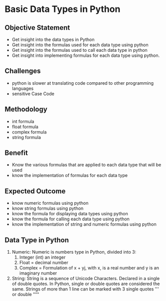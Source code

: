 # Basic Data Types in Python
## Objective Statement
*	Get insight into the data types in Python
*	Get insight into the formulas used for each data type using python
*	Get insight into the formulas used to call each data type in python
* Get insight into implementing formulas for each data type using python.

## Challenges
*	python is slower at translating code compared to other programming languages
*	sensitive Case Code

## Methodology
*	int formula
*	float formula
*	complex formula
*	string formula

## Benefit
*	Know the various formulas that are applied to each data type that will be used
*	know the implementation of formulas for each data type

## Expected Outcome
*	know numeric formulas using python
*	know string formulas using python
*	know the formula for displaying data types using python
*	know the formula for calling each data type using python
*	know the implementation of string and numeric formulas using python

## Data Type in Python 
1. Numeric:
Numeric is numbers type in Python, divided into 3:
   1. Integer (int) an integer
   2. Float = decimal number
   3. Complex = Formulation of x + yj, with x, is  a real number and y is an imaginary number
2. String:
String is a sequence of Unicode Characters. Declared in a single of double quotes. In Python, single or double quotes are considered the same. Strings of more than 1 line can be marked with 3 single quotes ''' or double """


